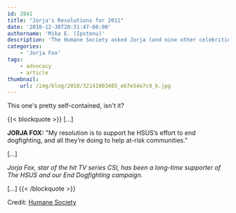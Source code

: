 ```yaml
---
id: 2841
title: "Jorja's Resolutions for 2011"
date: '2010-12-30T20:31:47-08:00'
authorname: 'Mika E. (Ipstenu)'
description: 'The Humane Society asked Jorja (and nine other celebrities) about their resolutions for 2011.'
categories:
    - 'Jorja Fox'
tags:
    - advocacy
    - article
thumbnail:
    url: /img/blog/2010/32141003485_eb7e54e7c9_k.jpg
---
```


This one's pretty self-contained, isn't it?

{{< blockquote >}}
[...]

**JORJA FOX:** "My resolution is to support he HSUS’s effort to end dogfighting, and all they’re doing to help at-risk communities."

[...]

_Jorja Fox, star of the hit TV series CSI, has been a long-time supporter of The HSUS and our End Dogfighting campaign._

[...]
{{< /blockquote >}}

Credit: [Humane Society](http://www.humanesociety.org/news/news/2010/12/2011_celebrity_resolutions.html)
